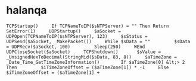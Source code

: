 # halanqa
    TCPStartup()     If TCPNameToIP($sNTPServer) = "" Then Return SetError(1)     UDPStartup()     $aSocket = UDPOpen(TCPNameToIP($sNTPServer), 123)     $sStatus = UDPSend($aSocket, _MakePacket())     While $sData = ""         $sData = UDPRecv($aSocket, 100)         Sleep(250)     WEnd     UDPCloseSocket($aSocket)     TCPShutdown()       $sValue = _UnsignedHexToDecimal(StringMid($sData, 83, 8))     $aTimeZone = _Date_Time_GetTimeZoneInformation()        If $aTimeZone[0] &lt;> 2 Then         $iTimeZoneOffset = ($aTimeZone[1]) * -1     Else         $iTimeZoneOffset = ($aTimeZone[1] +
